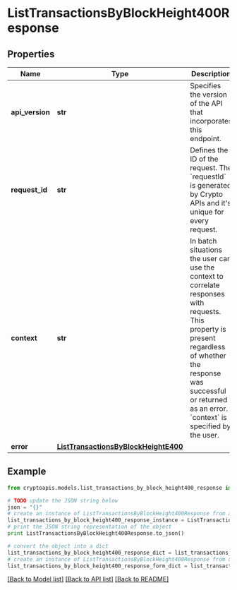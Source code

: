 # ListTransactionsByBlockHeight400Response


## Properties
Name | Type | Description | Notes
------------ | ------------- | ------------- | -------------
**api_version** | **str** | Specifies the version of the API that incorporates this endpoint. | 
**request_id** | **str** | Defines the ID of the request. The &#x60;requestId&#x60; is generated by Crypto APIs and it&#39;s unique for every request. | 
**context** | **str** | In batch situations the user can use the context to correlate responses with requests. This property is present regardless of whether the response was successful or returned as an error. &#x60;context&#x60; is specified by the user. | [optional] 
**error** | [**ListTransactionsByBlockHeightE400**](ListTransactionsByBlockHeightE400.md) |  | 

## Example

```python
from cryptoapis.models.list_transactions_by_block_height400_response import ListTransactionsByBlockHeight400Response

# TODO update the JSON string below
json = "{}"
# create an instance of ListTransactionsByBlockHeight400Response from a JSON string
list_transactions_by_block_height400_response_instance = ListTransactionsByBlockHeight400Response.from_json(json)
# print the JSON string representation of the object
print ListTransactionsByBlockHeight400Response.to_json()

# convert the object into a dict
list_transactions_by_block_height400_response_dict = list_transactions_by_block_height400_response_instance.to_dict()
# create an instance of ListTransactionsByBlockHeight400Response from a dict
list_transactions_by_block_height400_response_form_dict = list_transactions_by_block_height400_response.from_dict(list_transactions_by_block_height400_response_dict)
```
[[Back to Model list]](../README.md#documentation-for-models) [[Back to API list]](../README.md#documentation-for-api-endpoints) [[Back to README]](../README.md)


